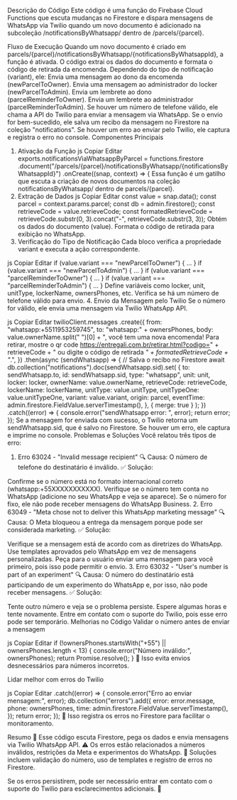 Descrição do Código
Este código é uma função do Firebase Cloud Functions que escuta mudanças no Firestore e dispara mensagens de WhatsApp via Twilio quando um novo documento é adicionado na subcoleção /notificationsByWhatsapp/ dentro de /parcels/{parcel}.

Fluxo de Execução
Quando um novo documento é criado em parcels/{parcel}/notificationsByWhatsapp/{notificationsByWhatsappId}, a função é ativada.
O código extrai os dados do documento e formata o código de retirada da encomenda.
Dependendo do tipo de notificação (variant), ele:
Envia uma mensagem ao dono da encomenda (newParcelToOwner).
Envia uma mensagem ao administrador do locker (newParcelToAdmin).
Envia um lembrete ao dono (parcelReminderToOwner).
Envia um lembrete ao administrador (parcelReminderToAdmin).
Se houver um número de telefone válido, ele chama a API do Twilio para enviar a mensagem via WhatsApp.
Se o envio for bem-sucedido, ele salva um recibo da mensagem no Firestore na coleção "notifications".
Se houver um erro ao enviar pelo Twilio, ele captura e registra o erro no console.
Componentes Principais
1. Ativação da Função
js
Copiar
Editar
exports.notificationsViaWhatsappByParcel = functions.firestore
  .document("/parcels/{parcel}/notificationsByWhatsapp/{notificationsByWhatsappId}")
  .onCreate((snap, context) => {
Essa função é um gatilho que escuta a criação de novos documentos na coleção notificationsByWhatsapp/ dentro de parcels/{parcel}.
2. Extração de Dados
js
Copiar
Editar
const value = snap.data();
const parcel = context.params.parcel;
const db = admin.firestore();
const retrieveCode = value.retrieveCode;
const formatedRetrieveCode = retrieveCode.substr(0, 3).concat("-", retrieveCode.substr(3, 3));
Obtém os dados do documento (value).
Formata o código de retirada para exibição no WhatsApp.
3. Verificação do Tipo de Notificação
Cada bloco verifica a propriedade variant e executa a ação correspondente.

js
Copiar
Editar
if (value.variant === "newParcelToOwner") { ... }
if (value.variant === "newParcelToAdmin") { ... }
if (value.variant === "parcelReminderToOwner") { ... }
if (value.variant === "parcelReminderToAdmin") { ... }
Define variáveis como locker, unit, unitType, lockerName, ownersPhones, etc.
Verifica se há um número de telefone válido para envio.
4. Envio da Mensagem pelo Twilio
Se o número for válido, ele envia uma mensagem via Twilio WhatsApp API.

js
Copiar
Editar
twilioClient.messages
  .create({
    from: "whatsapp:+5511953259745",
    to: "whatsapp:" + ownersPhones,
    body:
      value.ownerName.split(" ")[0] +
      ", você tem uma nova encomenda! Para retirar, mostre o qr code https://entregali.com.br/retirar.html?codigo=" +
      retrieveCode +
      " ou digite o código de retirada *" +
      formatedRetrieveCode +
      "*.",
  })
  .then(async (sendWhatsapp) => {
    // Salva o recibo no Firestore
    await db.collection("notifications").doc(sendWhatsapp.sid).set(
      {
        to: sendWhatsapp.to,
        id: sendWhatsapp.sid,
        type: "whatsapp",
        unit: unit,
        locker: locker,
        ownerName: value.ownerName,
        retrieveCode: retrieveCode,
        lockerName: lockerName,
        unitType: value.unitType,
        unitTypeOne: value.unitTypeOne,
        variant: value.variant,
        origin: parcel,
        eventTime: admin.firestore.FieldValue.serverTimestamp(),
      },
      { merge: true }
    );
  })
  .catch((error) => {
    console.error("sendWhatsapp error: ", error);
    return error;
  });
Se a mensagem for enviada com sucesso, o Twilio retorna um sendWhatsapp.sid, que é salvo no Firestore.
Se houver um erro, ele captura e imprime no console.
Problemas e Soluções
Você relatou três tipos de erro:

1. Erro 63024 - "Invalid message recipient"
🔍 Causa: O número de telefone do destinatário é inválido.
✅ Solução:

Confirme se o número está no formato internacional correto (whatsapp:+55XXXXXXXXXXX).
Verifique se o número tem conta no WhatsApp (adicione no seu WhatsApp e veja se aparece).
Se o número for fixo, ele não pode receber mensagens do WhatsApp Business.
2. Erro 63049 - "Meta chose not to deliver this WhatsApp marketing message"
🔍 Causa: O Meta bloqueou a entrega da mensagem porque pode ser considerada marketing.
✅ Solução:

Verifique se a mensagem está de acordo com as diretrizes do WhatsApp.
Use templates aprovados pelo WhatsApp em vez de mensagens personalizadas.
Peça para o usuário enviar uma mensagem para você primeiro, pois isso pode permitir o envio.
3. Erro 63032 - "User's number is part of an experiment"
🔍 Causa: O número do destinatário está participando de um experimento do WhatsApp e, por isso, não pode receber mensagens.
✅ Solução:

Tente outro número e veja se o problema persiste.
Espere algumas horas e tente novamente.
Entre em contato com o suporte do Twilio, pois esse erro pode ser temporário.
Melhorias no Código
Validar o número antes de enviar a mensagem

js
Copiar
Editar
if (!ownersPhones.startsWith("+55") || ownersPhones.length < 13) {
    console.error("Número inválido:", ownersPhones);
    return Promise.resolve();
}
🔹 Isso evita envios desnecessários para números incorretos.

Lidar melhor com erros do Twilio

js
Copiar
Editar
.catch((error) => {
    console.error("Erro ao enviar mensagem:", error);
    db.collection("errors").add({
        error: error.message,
        phone: ownersPhones,
        time: admin.firestore.FieldValue.serverTimestamp(),
    });
    return error;
});
🔹 Isso registra os erros no Firestore para facilitar o monitoramento.

Resumo
📌 Esse código escuta Firestore, pega os dados e envia mensagens via Twilio WhatsApp API.
⚠️ Os erros estão relacionados a números inválidos, restrições da Meta e experimentos do WhatsApp.
🚀 Soluções incluem validação do número, uso de templates e registro de erros no Firestore.

Se os erros persistirem, pode ser necessário entrar em contato com o suporte do Twilio para esclarecimentos adicionais. 🚀
